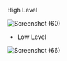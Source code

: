 High Level


![Screenshot (60)](https://user-images.githubusercontent.com/98865009/153655273-e5a453c8-80a2-4aa2-9658-b7c628f6f195.png)


* Low Level


![Screenshot (66)](https://user-images.githubusercontent.com/98865009/153655690-2870b5ec-5375-4e8d-869f-df3917876fa8.png)


